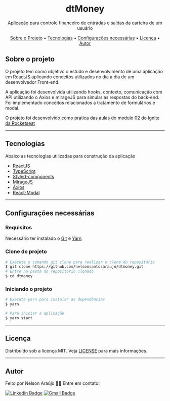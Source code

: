 <h1 align="center">
    dtMoney
</h1>
<p align="center">Aplicação para controle financeiro de entradas e saídas da carteira de um usuário</p>


<p align="center">
 <a href="#sobre-o-projeto">Sobre o Projeto</a> •
 <a href="#tecnologias">Tecnologias</a> •
 <a href="#configurações-necessárias">Configurações necessárias</a> •
 <a href="#licença">Licença</a> •
 <a href="#autor">Autor</a>
</p>

## Sobre o projeto

O projeto tem como objetivo o estudo e desenvolvimento de uma aplicação em ReactJS aplicando conceitos utilizados no dia a dia de um desenvolvedor Front-end.

A aplicação foi desenvolvida utilizando hooks, contexto, comunicação com API utilizando o Axios e mirageJS para simular as respostas do back-end. Foi implementado conceitos relacionados a tratamento de formulários e modal.

O projeto foi desenvolvido como pratica das aulas do modulo 02 do [Ignite da Rocketseat](https://rocketseat.com.br/)

---

## Tecnologias

Abaixo as tecnologias utilizadas para construção da aplicação

- [ReactJS](https://reactjs.org/)
- [TypeScript](https://www.typescriptlang.org/)
- [Styled-components](https://styled-components.com/)
- [MirageJS](https://miragejs.com/)
- [Axios](https://github.com/axios/axios)
- [React-Modal](https://github.com/reactjs/react-modal)
---

## Configurações necessárias

### **Requisitos**

Necessário ter instalado o [Git](https://git-scm.com/) e [Yarn](https://classic.yarnpkg.com)


### **Clone do projeto**

```bash
# Execute o comando git clone para realizar o clone do repositório
$ git clone https://github.com/nelsonsantosaraujo/dtmoney.git
# Entre na pasta do repositório clonado
$ cd dtmoney
```

### **Iniciando o projeto**

```bash
# Execute yarn para instalar as dependências
$ yarn

# Para iniciar a aplicação
$ yarn start

```

---

## Licença

Distribuído sob a licença MIT. Veja [LICENSE](LICENSE) para mais informações.

---

## Autor

Feito por Nelson Araújo 👋🏽 Entre em contato!

[![Linkedin Badge](https://img.shields.io/badge/-Nelson-blue?style=flat-square&logo=Linkedin&logoColor=white&link=https://www.linkedin.com/in/tgmarinho/)](https://www.linkedin.com/in/nelsonsantosaraujo/)
[![Gmail Badge](https://img.shields.io/badge/-nelsonsantosaraujo@hotmail.com-red?style=flat-square&link=mailto:nelsonsantosaraujo@hotmail.com)](mailto:nelsonsantosaraujo@hotmail.com)
